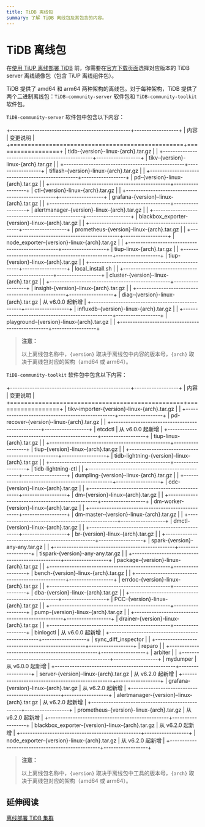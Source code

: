 ```yaml
---
title: TiDB 离线包
summary: 了解 TiDB 离线包及其包含的内容。
---
```


# TiDB 离线包

在[使用 TiUP 离线部署 TiDB](/production-deployment-using-tiup.md#离线部署) 前，你需要在[官方下载页面](https://pingcap.com/zh/product#SelectProduct)选择对应版本的 TiDB server 离线镜像包（包含 TiUP 离线组件包）。

TiDB 提供了 amd64 和 arm64 两种架构的离线包。对于每种架构，TiDB 提供了两个二进制离线包：`TiDB-community-server` 软件包和 `TiDB-community-toolkit` 软件包。

`TiDB-community-server` 软件包中包含以下内容：

+-------------------------------------------------+------------------+
| 内容                                            | 变更说明         |
+=================================================+==================+
| tidb-{version}-linux-{arch}.tar.gz              |                  |
+-------------------------------------------------+------------------+
| tikv-{version}-linux-{arch}.tar.gz              |                  |
+-------------------------------------------------+------------------+
| tiflash-{version}-linux-{arch}.tar.gz           |                  |
+-------------------------------------------------+------------------+
| pd-{version}-linux-{arch}.tar.gz                |                  |
+-------------------------------------------------+------------------+
| ctl-{version}-linux-{arch}.tar.gz               |                  |
+-------------------------------------------------+------------------+
| grafana-{version}-linux-{arch}.tar.gz           |                  |
+-------------------------------------------------+------------------+
| alertmanager-{version}-linux-{arch}.tar.gz      |                  |
+-------------------------------------------------+------------------+
| blackbox_exporter-{version}-linux-{arch}.tar.gz |                  |
+-------------------------------------------------+------------------+
| prometheus-{version}-linux-{arch}.tar.gz        |                  |
+-------------------------------------------------+------------------+
| node_exporter-{version}-linux-{arch}.tar.gz     |                  |
+-------------------------------------------------+------------------+
| tiup-linux-{arch}.tar.gz                        |                  |
+-------------------------------------------------+------------------+
| tiup-{version}-linux-{arch}.tar.gz              |                  |
+-------------------------------------------------+------------------+
| local_install.sh                                |                  |
+-------------------------------------------------+------------------+
| cluster-{version}-linux-{arch}.tar.gz           |                  |
+-------------------------------------------------+------------------+
| insight-{version}-linux-{arch}.tar.gz           |                  |
+-------------------------------------------------+------------------+
| diag-{version}-linux-{arch}.tar.gz              | 从 v6.0.0 起新增 |
+-------------------------------------------------+------------------+
| influxdb-{version}-linux-{arch}.tar.gz          |                  |
+-------------------------------------------------+------------------+
| playground-{version}-linux-{arch}.tar.gz        |                  |
+-------------------------------------------------+------------------+

> **注意：**
>
> 以上离线包名称中，`{version}` 取决于离线包中内容的版本号，`{arch}` 取决于离线包对应的架构（amd64 或 arm64）。

`TiDB-community-toolkit` 软件包中包含以下内容：

+-------------------------------------------------+------------------+
| 内容                                            | 变更说明         |
+=================================================+==================+
| tikv-importer-{version}-linux-{arch}.tar.gz     |                  |
+-------------------------------------------------+------------------+
| pd-recover-{version}-linux-{arch}.tar.gz        |                  |
+-------------------------------------------------+------------------+
| etcdctl                                         | 从 v6.0.0 起新增 |
+-------------------------------------------------+------------------+
| tiup-linux-{arch}.tar.gz                        |                  |
+-------------------------------------------------+------------------+
| tiup-{version}-linux-{arch}.tar.gz              |                  |
+-------------------------------------------------+------------------+
| tidb-lightning-{version}-linux-{arch}.tar.gz    |                  |
+-------------------------------------------------+------------------+
| tidb-lightning-ctl                              |                  |
+-------------------------------------------------+------------------+
| dumpling-{version}-linux-{arch}.tar.gz          |                  |
+-------------------------------------------------+------------------+
| cdc-{version}-linux-{arch}.tar.gz               |                  |
+-------------------------------------------------+------------------+
| dm-{version}-linux-{arch}.tar.gz                |                  |
+-------------------------------------------------+------------------+
| dm-worker-{version}-linux-{arch}.tar.gz         |                  |
+-------------------------------------------------+------------------+
| dm-master-{version}-linux-{arch}.tar.gz         |                  |
+-------------------------------------------------+------------------+
| dmctl-{version}-linux-{arch}.tar.gz             |                  |
+-------------------------------------------------+------------------+
| br-{version}-linux-{arch}.tar.gz                |                  |
+-------------------------------------------------+------------------+
| spark-{version}-any-any.tar.gz                  |                  |
+-------------------------------------------------+------------------+
| tispark-{version}-any-any.tar.gz                |                  |
+-------------------------------------------------+------------------+
| package-{version}-linux-{arch}.tar.gz           |                  |
+-------------------------------------------------+------------------+
| bench-{version}-linux-{arch}.tar.gz             |                  |
+-------------------------------------------------+------------------+
| errdoc-{version}-linux-{arch}.tar.gz            |                  |
+-------------------------------------------------+------------------+
| dba-{version}-linux-{arch}.tar.gz               |                  |
+-------------------------------------------------+------------------+
| PCC-{version}-linux-{arch}.tar.gz               |                  |
+-------------------------------------------------+------------------+
| pump-{version}-linux-{arch}.tar.gz              |                  |
+-------------------------------------------------+------------------+
| drainer-{version}-linux-{arch}.tar.gz           |                  |
+-------------------------------------------------+------------------+
| binlogctl                                       | 从 v6.0.0 起新增 |
+-------------------------------------------------+------------------+
| sync_diff_inspector                             |                  |
+-------------------------------------------------+------------------+
| reparo                                          |                  |
+-------------------------------------------------+------------------+
| arbiter                                         |                  |
+-------------------------------------------------+------------------+
| mydumper                                        | 从 v6.0.0 起新增 |
+-------------------------------------------------+------------------+
| server-{version}-linux-{arch}.tar.gz            | 从 v6.2.0 起新增 |
+-------------------------------------------------+------------------+
| grafana-{version}-linux-{arch}.tar.gz           | 从 v6.2.0 起新增 |
+-------------------------------------------------+------------------+
| alertmanager-{version}-linux-{arch}.tar.gz      | 从 v6.2.0 起新增 |
+-------------------------------------------------+------------------+
| prometheus-{version}-linux-{arch}.tar.gz        | 从 v6.2.0 起新增 |
+-------------------------------------------------+------------------+
| blackbox_exporter-{version}-linux-{arch}.tar.gz | 从 v6.2.0 起新增 |
+-------------------------------------------------+------------------+
| node_exporter-{version}-linux-{arch}.tar.gz     | 从 v6.2.0 起新增 |
+-------------------------------------------------+------------------+

> **注意：**
>
> 以上离线包名称中，`{version}` 取决于离线包中工具的版本号，`{arch}` 取决于离线包对应的架构（amd64 或 arm64）。

## 延伸阅读

[离线部署 TiDB 集群](/production-deployment-using-tiup.md#离线部署)
